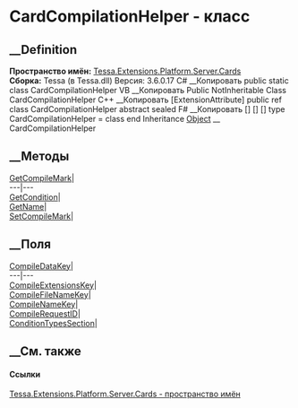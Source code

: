 # CardCompilationHelper - класс
##  __Definition
 **Пространство имён:**
[Tessa.Extensions.Platform.Server.Cards](N_Tessa_Extensions_Platform_Server_Cards.htm)  
 **Сборка:** Tessa (в Tessa.dll) Версия: 3.6.0.17
C# __Копировать
     public static class CardCompilationHelper
VB __Копировать
    <ExtensionAttribute>
    Public NotInheritable Class CardCompilationHelper
C++ __Копировать
    [ExtensionAttribute]
    public ref class CardCompilationHelper abstract sealed
F# __Копировать
     [<AbstractClassAttribute>]
    [<SealedAttribute>]
    [<ExtensionAttribute>]
    type CardCompilationHelper = class end
Inheritance
    [Object](https://learn.microsoft.com/dotnet/api/system.object) __ CardCompilationHelper
##  __Методы
[GetCompileMark](M_Tessa_Extensions_Platform_Server_Cards_CardCompilationHelper_GetCompileMark.htm)|  
---|---  
[GetCondition](M_Tessa_Extensions_Platform_Server_Cards_CardCompilationHelper_GetCondition.htm)|  
[GetName](M_Tessa_Extensions_Platform_Server_Cards_CardCompilationHelper_GetName.htm)|  
[SetCompileMark](M_Tessa_Extensions_Platform_Server_Cards_CardCompilationHelper_SetCompileMark.htm)|  
## __Поля
[CompileDataKey](F_Tessa_Extensions_Platform_Server_Cards_CardCompilationHelper_CompileDataKey.htm)|  
---|---  
[CompileExtensionsKey](F_Tessa_Extensions_Platform_Server_Cards_CardCompilationHelper_CompileExtensionsKey.htm)|  
[CompileFileNameKey](F_Tessa_Extensions_Platform_Server_Cards_CardCompilationHelper_CompileFileNameKey.htm)|  
[CompileNameKey](F_Tessa_Extensions_Platform_Server_Cards_CardCompilationHelper_CompileNameKey.htm)|  
[CompileRequestID](F_Tessa_Extensions_Platform_Server_Cards_CardCompilationHelper_CompileRequestID.htm)|  
[ConditionTypesSection](F_Tessa_Extensions_Platform_Server_Cards_CardCompilationHelper_ConditionTypesSection.htm)|  
## __См. также
#### Ссылки
[Tessa.Extensions.Platform.Server.Cards - пространство
имён](N_Tessa_Extensions_Platform_Server_Cards.htm)
